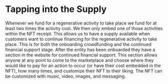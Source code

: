 # Tapping into the Supply

Whenever we fund for a regenerative activity to take place we fund for at least two times the activity cost. We then only embed one of those activities within the NFT receipt. This allows us to have a supply available when customers want to continue financing for the regenerative activity to take place. This is for both the onboarding crowdfunding and the continued financial support stage. After the entity has been onboarded they have a section in the website for continued financial support. This section allows anyone at any point to come to the marketplace and choose where they would like to pay for an action to occur (or have their cost embedded in the NFT), how many times, and customize their NFT to their liking. The NFT can be customized with music, video, images, and messaging.&#x20;
